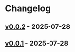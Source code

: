 # Changelog

## [v0.0.2](https://github.com/ippanpeople/slack-notify-action/compare/v0.0.1...v0.0.2) - 2025-07-28

## [v0.0.1](https://github.com/ippanpeople/slack-notify-action/commits/v0.0.1) - 2025-07-28
